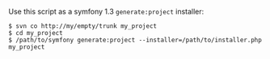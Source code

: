 Use this script as a symfony 1.3 `generate:project` installer:

    $ svn co http://my/empty/trunk my_project
    $ cd my_project
    $ /path/to/symfony generate:project --installer=/path/to/installer.php my_project
